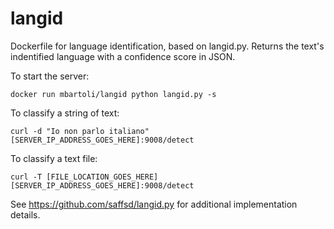 # langid

Dockerfile for language identification, based on langid.py. Returns the text's indentified language with a confidence score in JSON.
    
    
To start the server:   
```
docker run mbartoli/langid python langid.py -s
```
    
To classify a string of text:     
```
curl -d "Io non parlo italiano" [SERVER_IP_ADDRESS_GOES_HERE]:9008/detect
```
   
To classify a text file:   
```
curl -T [FILE_LOCATION_GOES_HERE] [SERVER_IP_ADDRESS_GOES_HERE]:9008/detect
```
   

See https://github.com/saffsd/langid.py for additional implementation details.
